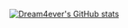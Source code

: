 [![Dream4ever's GitHub stats](https://github-readme-stats.vercel.app/api?username=Dream4ever&count_private=true&show_icons=true&theme=merko)](https://github.com/anuraghazra/github-readme-stats)
